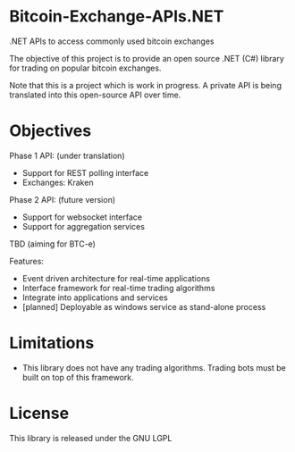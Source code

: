 Bitcoin-Exchange-APIs.NET
=========================

.NET APIs to access commonly used bitcoin exchanges

The objective of this project is to provide an open source .NET (C#) library for trading on popular bitcoin exchanges.

Note that this is a project which is work in progress.  A private API is being translated into this open-source API over time. 

Objectives
=========================

Phase 1 API: (under translation)

- Support for REST polling interface
- Exchanges: Kraken
 
Phase 2 API: (future version)

- Support for websocket interface
- Support for aggregation services

TBD (aiming for BTC-e)

Features:
- Event driven architecture for real-time applications
- Interface framework for real-time trading algorithms
- Integrate into applications and services
- [planned] Deployable as windows service as stand-alone process

Limitations
=========================

- This library does not have any trading algorithms.  Trading bots must be built on top of this framework.

License
=========================

This library is released under the GNU LGPL
